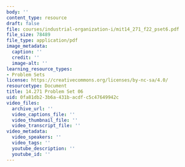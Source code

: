 ```yaml
---
body: ''
content_type: resource
draft: false
file: courses/industrial-organization-i/mit14_271_f22_pset6.pdf
file_size: 78489
file_type: application/pdf
image_metadata:
  caption: ''
  credit: ''
  image-alt: ''
learning_resource_types:
- Problem Sets
license: https://creativecommons.org/licenses/by-nc-sa/4.0/
resourcetype: Document
title: 14.271 Problem Set 06
uid: 0fa81db2-3b6a-431b-acdf-c5c47649942c
video_files:
  archive_url: ''
  video_captions_file: ''
  video_thumbnail_file: ''
  video_transcript_file: ''
video_metadata:
  video_speakers: ''
  video_tags: ''
  youtube_description: ''
  youtube_id: ''
---
```

